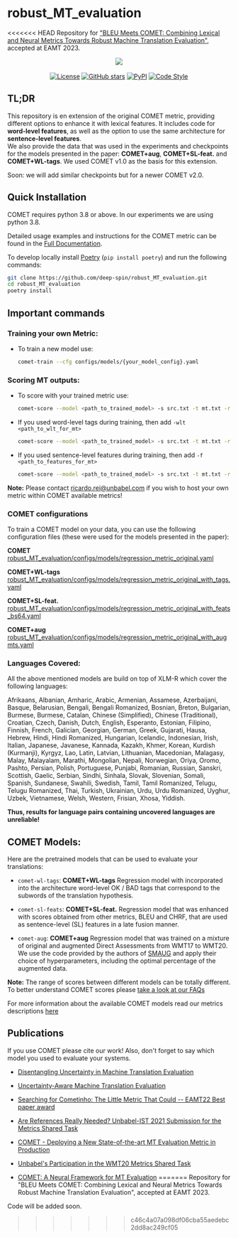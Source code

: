 # robust_MT_evaluation
<<<<<<< HEAD
Repository for ["BLEU Meets COMET: Combining Lexical and Neural Metrics Towards Robust Machine Translation Evaluation"](https://arxiv.org/abs/2305.19144), accepted at EAMT 2023.


<p align="center">
  <img src="https://raw.githubusercontent.com/Unbabel/COMET/master/docs/source/_static/img/COMET_lockup-dark.png">
  <br />
  <br />
  <a href="https://github.com/Unbabel/COMET/blob/master/LICENSE"><img alt="License" src="https://img.shields.io/github/license/Unbabel/COMET" /></a>
  <a href="https://github.com/Unbabel/COMET/stargazers"><img alt="GitHub stars" src="https://img.shields.io/github/stars/Unbabel/COMET" /></a>
  <a href=""><img alt="PyPI" src="https://img.shields.io/pypi/v/unbabel-comet" /></a>
  <a href="https://github.com/psf/black"><img alt="Code Style" src="https://img.shields.io/badge/code%20style-black-black" /></a>
</p>

## TL;DR

This repository is en extension of the original COMET metric, providing different options to enhance it with lexical features. It includes code for **word-level features**, as well as the option to use the same architecture for **sentence-level features**.  
We also provide the data that was used in the experiments and checkpoints for the models presented in the paper: **COMET+aug**, **COMET+SL-feat.** and **COMET+WL-tags**. 
We used COMET v1.0 as the basis for this extension.

Soon: we will add similar checkpoints but for a newer COMET v2.0.

## Quick Installation

COMET requires python 3.8 or above. In our experiments we are using python 3.8.

Detailed usage examples and instructions for the COMET metric can be found in the [Full Documentation](https://unbabel.github.io/COMET/html/index.html).

To develop locally install [Poetry](https://python-poetry.org/docs/#installation) (`pip install poetry`) and run the following commands:
```bash
git clone https://github.com/deep-spin/robust_MT_evaluation.git
cd robust_MT_evaluation
poetry install
```

## Important commands

### Training your own Metric:

- To train a new model use:

    ```bash
    comet-train --cfg configs/models/{your_model_config}.yaml
    ```

### Scoring MT outputs:

- To score with your trained metric use:

    ```bash
    comet-score --model <path_to_trained_model> -s src.txt -t mt.txt -r ref.txt --to_json <path_where_to_save_the_scores>
    ```

- If you used word-level tags during training, then add ```-wlt <path_to_wlt_for_mt>```

    ```bash
    comet-score --model <path_to_trained_model> -s src.txt -t mt.txt -r ref.txt -wlt <path_to_wlt_for_mt> --to_json <path_where_to_save_the_scores>
    ```

- If you used sentence-level features during training, then add ```-f <path_to_features_for_mt>```

    ```bash
    comet-score --model <path_to_trained_model> -s src.txt -t mt.txt -r ref.txt -f <path_to_features_for_mt> --to_json <path_where_to_save_the_scores>
    ```

**Note:** Please contact ricardo.rei@unbabel.com if you wish to host your own metric within COMET available metrics!

### COMET configurations
To train a COMET model on your data, you can use the following configuration files (these were used for the models presented in the paper):

**COMET** [robust_MT_evaluation/configs/models/regression_metric_original.yaml](../robust_MT_evaluation/configs/models/regression_metric_original.yaml)

**COMET+WL-tags** [robust_MT_evaluation/configs/models/regression_metric_original_with_tags.yaml](../robust_MT_evaluation/configs/models/regression_metric_original_with_tags.yaml)

**COMET+SL-feat.** [robust_MT_evaluation/configs/models/regression_metric_original_with_feats_bs64.yaml](../robust_MT_evaluation/configs/models/regression_metric_original_with_feats_bs64.yaml)

**COMET+aug** [robust_MT_evaluation/configs/models/regression_metric_original_with_augmts.yaml](../robust_MT_evaluation/configs/models/regression_metric_original_with_augmts.yaml)


### Languages Covered:

All the above mentioned models are build on top of XLM-R which cover the following languages:

Afrikaans, Albanian, Amharic, Arabic, Armenian, Assamese, Azerbaijani, Basque, Belarusian, Bengali, Bengali Romanized, Bosnian, Breton, Bulgarian, Burmese, Burmese, Catalan, Chinese (Simplified), Chinese (Traditional), Croatian, Czech, Danish, Dutch, English, Esperanto, Estonian, Filipino, Finnish, French, Galician, Georgian, German, Greek, Gujarati, Hausa, Hebrew, Hindi, Hindi Romanized, Hungarian, Icelandic, Indonesian, Irish, Italian, Japanese, Javanese, Kannada, Kazakh, Khmer, Korean, Kurdish (Kurmanji), Kyrgyz, Lao, Latin, Latvian, Lithuanian, Macedonian, Malagasy, Malay, Malayalam, Marathi, Mongolian, Nepali, Norwegian, Oriya, Oromo, Pashto, Persian, Polish, Portuguese, Punjabi, Romanian, Russian, Sanskri, Scottish, Gaelic, Serbian, Sindhi, Sinhala, Slovak, Slovenian, Somali, Spanish, Sundanese, Swahili, Swedish, Tamil, Tamil Romanized, Telugu, Telugu Romanized, Thai, Turkish, Ukrainian, Urdu, Urdu Romanized, Uyghur, Uzbek, Vietnamese, Welsh, Western, Frisian, Xhosa, Yiddish.

**Thus, results for language pairs containing uncovered languages are unreliable!**

## COMET Models:

Here are the pretrained models that can be used to evaluate your translations:

- `comet-wl-tags`: **COMET+WL-tags** Regression model with incorporated into the architecture word-level OK / BAD tags that correspond to the subwords of the translation hypothesis.

- `comet-sl-feats`: **COMET+SL-feat.** Regression model that was enhanced with scores obtained from other metrics, BLEU and CHRF, that are used as sentence-level (SL) features in a late fusion manner.

- `comet-aug`: **COMET+aug** Regression model that was trained on a mixture of original and augmented Direct Assessments from WMT17 to WMT20. We use the code provided by the authors of [SMAUG](https://github.com/Unbabel/smaug) and apply their choice of hyperparameters, including the optimal percentage of the augmented data.


**Note:** The range of scores between different models can be totally different. To better understand COMET scores please [take a look at our FAQs](https://unbabel.github.io/COMET/html/faqs.html)

For more information about the available COMET models read our metrics descriptions [here](https://unbabel.github.io/COMET/html/models.html)


## Publications
If you use COMET please cite our work! Also, don't forget to say which model you used to evaluate your systems.

- [Disentangling Uncertainty in Machine Translation Evaluation](https://aclanthology.org/2022.emnlp-main.591.pdf)

- [Uncertainty-Aware Machine Translation Evaluation](https://aclanthology.org/2021.findings-emnlp.330/) 

- [Searching for Cometinho: The Little Metric That Could -- EAMT22 Best paper award](https://aclanthology.org/2022.eamt-1.9/)

- [Are References Really Needed? Unbabel-IST 2021 Submission for the Metrics Shared Task](http://statmt.org/wmt21/pdf/2021.wmt-1.111.pdf)

- [COMET - Deploying a New State-of-the-art MT Evaluation Metric in Production](https://www.aclweb.org/anthology/2020.amta-user.4)

- [Unbabel's Participation in the WMT20 Metrics Shared Task](https://aclanthology.org/2020.wmt-1.101/)

- [COMET: A Neural Framework for MT Evaluation](https://www.aclweb.org/anthology/2020.emnlp-main.213)
=======
Repository for "BLEU Meets COMET: Combining Lexical and Neural Metrics Towards Robust Machine Translation Evaluation", accepted at EAMT 2023.

Code will be added soon.
>>>>>>> c46c4a07a098df06cba55aedebc2dd8ac249cf05
